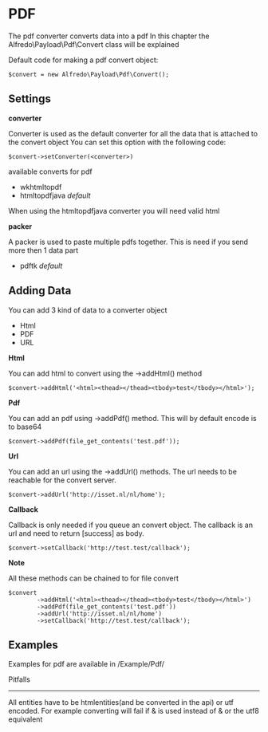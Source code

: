 PDF
===

The pdf converter converts data into a pdf
In this chapter the Alfredo\Payload\Pdf\Convert class will be explained

Default code for making a pdf convert object:

	$convert = new Alfredo\Payload\Pdf\Convert();

Settings
-------
**converter**

Converter is used as the default converter for all the data that is attached to the convert object
You can set this option with the following code:

	$convert->setConverter(<converter>)

available converts for pdf

- wkhtmltopdf
- htmltopdfjava *default*

When using the htmltopdfjava converter you will need valid html


**packer**

A packer is used to paste multiple pdfs together. This is need if you send more then 1 data part

- pdftk *default*


Adding Data
-----------
You can add 3 kind of data to a converter object 

- Html
- PDF
- URL

**Html**

You can add html to convert using the ->addHtml() method

	$convert->addHtml('<html><thead></thead><tbody>test</tbody></html>');

**Pdf**

You can add an pdf using ->addPdf() method. This will by default encode is to base64
	
	$convert->addPdf(file_get_contents('test.pdf'));

**Url**

You can add an url using the ->addUrl() methods. The url needs to be reachable for the convert server.

	$convert->addUrl('http://isset.nl/nl/home');
	
**Callback**

Callback is only needed if you queue an convert object. The callback is an url and need to return [success] as body.
	
	$convert->setCallback('http://test.test/callback');
	

**Note**

All these methods can be chained to for file convert

	$convert
			->addHtml('<html><thead></thead><tbody>test</tbody></html>')
			->addPdf(file_get_contents('test.pdf'))
			->addUrl('http://isset.nl/nl/home')
			->setCallback('http://test.test/callback');
Examples
--------

Examples for pdf are available in /Example/Pdf/

Pitfalls
________

All entities have to be htmlentities(and be converted in the api) or utf encoded.
For example converting will fail if  & is used instead of &amp; or the utf8 equivalent 







